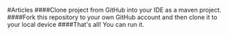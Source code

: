 #Articles
####Clone project from GitHub into your IDE as a maven project.
####Fork this repository to your own GitHub account and then clone it to your local device
####That's all! You can run it.
